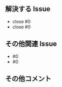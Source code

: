 <!-- 形だけでもいいからIssueたてて欲しいです。-->

## 解決する Issue

- close #0
- close #0

## その他関連 Issue

- #0
- #0

## その他コメント
